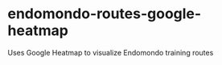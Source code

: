 endomondo-routes-google-heatmap
===============================

Uses Google Heatmap to visualize Endomondo training routes
